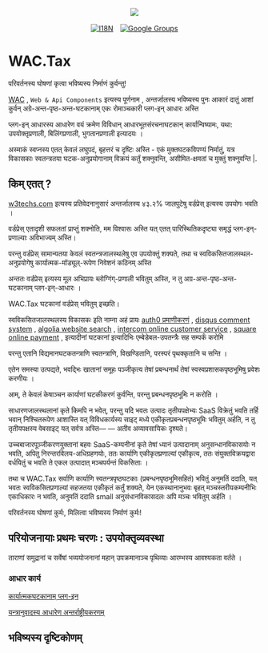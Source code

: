 <p align="center"><a href="https://wac.tax"><img src="https://cdn.jsdelivr.net/gh/wactax/img/logo.svg"/></a></p><p align="center"><a href="https://github.com/wactax/wac.tax/blob/main/doc/README.md#readme"><img alt="I18N" src="https://cdn.jsdelivr.net/gh/wactax/img/t.svg"/></a>　<a href="https://groups.google.com/u/2/g/wactax"><img alt="Google Groups" src="https://cdn.jsdelivr.net/gh/wactax/img/g-groups.svg"/></a></p>

# WAC.Tax

परिवर्तनस्य घोषणां कृत्वा भविष्यस्य निर्माणं कुर्वन्तु!

[WAC](https://wac.tax) , `Web & Api Components` इत्यस्य पूर्णनाम , अन्तर्जालस्य भविष्यस्य पुनः आकारं दातुं आशां कुर्वन् अग्रे-अन्त-पृष्ठ-अन्त-घटकानाम् एकः रोमाञ्चकारी प्लग-इन् आधारः अस्ति

प्लग-इन् आधारस्य आधारेण वयं क्रमेण विविधान् आधारभूतसंरचनाघटकान् कार्यान्विष्यामः, यथा: उपयोक्तृप्रणाली, बिलिंगप्रणाली, भुगतानप्रणाली इत्यादयः ।

अस्माकं स्वप्नस्य एतत् केवलं लघुपदं, बृहत्तरं च दृष्टिः अस्ति - एकं मुक्तघटकविपण्यं निर्मातुं, यत्र विकासकाः स्वतन्त्रतया घटक-अनुप्रयोगानाम् विक्रयं कर्तुं शक्नुवन्ति, असीमित-क्षमतां च मुक्तुं शक्नुवन्ति |.

## किम् एतत् ?

[w3techs.com](https://w3techs.com/technologies/details/cm-wordpress) इत्यस्य प्रतिवेदनानुसारं अन्तर्जालस्य ४३.२% जालपुटेषु वर्डप्रेस् इत्यस्य उपयोगः भवति ।

वर्डप्रेस् एतादृशी सफलतां प्राप्तुं शक्नोति, मम विश्वासः अस्ति यत् एतत् पारिस्थितिकदृष्ट्या समृद्धं प्लग-इन्-प्रणाल्याः अविभाज्यम् अस्ति।

परन्तु वर्डप्रेस् सामान्यतया केवलं स्वतन्त्रजालस्थलेषु एव उपयोक्तुं शक्यते, तथा च स्वविकसितजालस्थल-अनुप्रयोगेषु कार्यात्मक-मॉड्यूल्-रूपेण निवेशनं कठिनम् अस्ति

अन्ततः वर्डप्रेस् इत्यस्य मूल अभिप्रायः ब्लोग्गिंग्-प्रणाली भवितुम् अस्ति, न तु अग्र-अन्त-पृष्ठ-अन्त-घटकानाम् प्लग-इन्-आधारः ।

WAC.Tax घटकानां वर्डप्रेस् भवितुम् इच्छति।

स्वविकसितजालस्थलस्य विकासकः इति नाम्ना अहं प्रायः [auth0 प्रमाणीकरणं](https://auth0.com) , [disqus comment system](https://disqus.com) , [algolia website search](https://www.algolia.com) , [intercom online customer service](https://www.intercom.com) , [square online payment](https://developer.squareup.com/docs/web-payments/overview) , इत्यादीनां घटकानां इत्यादिभिः एम्बेडेबल-उपतन्त्रैः सह सम्पर्कं करोमि

परन्तु एतानि विद्यमानघटकतन्त्राणि स्वतन्त्राणि, विखण्डितानि, परस्परं पृथक्कृतानि च सन्ति ।

एतेन समस्या उत्पद्यते, भवद्भिः खातानां समूहः पञ्जीकृत्य तेषां प्रबन्धनार्थं तेषां स्वस्वप्रशासकपृष्ठभूमिषु प्रवेशः करणीयः ।

आम्, ते केवलं केषाञ्चन कार्याणां घटकीकरणं कुर्वन्ति, परन्तु प्रबन्धनपृष्ठभूमिः न करोति ।

साधारणजालस्थलानां कृते किमपि न भवेत्, परन्तु यदि भवतः उत्पादः तृतीयपक्षेभ्यः SaaS विक्रेतुं भवति तर्हि भवान् निश्चितरूपेण आशास्ति यत् विविधकार्यस्य साइट् मध्ये एकीकृतप्रबन्धनपृष्ठभूमिः भवितुम् अर्हति, न तु तृतीयपक्षस्य वेबसाइट् यत् सर्वत्र अस्ति— — अतीव अव्यावसायिकः दृश्यते।

उच्चबाजारपूञ्जीकरणयुक्तानां बहवः SaaS-कम्पनीनां कृते तेषां ध्यानं उत्पादानाम् अनुसन्धानविकासयोः न भवति, अपितु निरन्तरविलय-अधिग्रहणयोः, ततः कार्याणि एकीकृतप्रणाल्यां एकीकृत्य, ततः संयुक्तविक्रयद्वारा वर्धयितुं च भवति ते एकल उत्पादात् मञ्चपर्यन्तं विकसिताः ।

तथा च WAC.Tax सर्वाणि कार्याणि स्वतन्त्रपृष्ठघटकाः (प्रबन्धनपृष्ठभूमिसहितं) भवितुं अनुमतिं ददाति, यत् भवतः स्वविकसितप्रणाल्यां सहजतया एकीकृतं कर्तुं शक्यते, येन एकस्थानानुभवः बृहत् मञ्चस्तरीयकम्पनीभिः एकाधिकारः न भवति, अनुमतिं ददाति small अनुसंधानविकासदलः अपि मञ्चः भवितुम् अर्हति ।

परिवर्तनस्य घोषणां कुर्मः, मिलित्वा भविष्यस्य निर्माणं कुर्मः!

## परियोजनायाः प्रथमः चरणः : उपयोक्तृव्यवस्था

ताराणां समुद्रानां च सर्वेषां भव्ययोजनानां महान् उपक्रमानाञ्च पृथिव्याः आरम्भस्य आवश्यकता वर्तते ।

### आधार कार्य

[कार्यात्मकघटकानाम् प्लग-इन](./pkg.md)

[यन्त्रानुवादस्य आधारेण अन्तर्राष्ट्रीयकरणम्](./i18n.md)

## भविष्यस्य दृष्टिकोणम्

